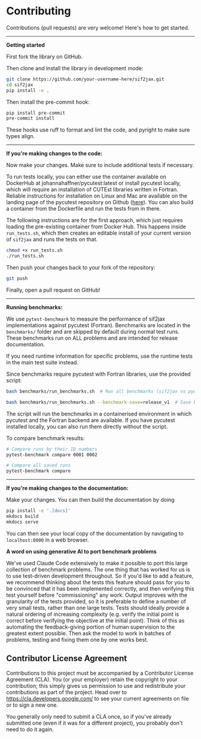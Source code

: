 # Contributing

Contributions (pull requests) are very welcome! Here's how to get started.

---

**Getting started**

First fork the library on GitHub.

Then clone and install the library in development mode:

```bash
git clone https://github.com/your-username-here/sif2jax.git
cd sif2jax
pip install -e .
```

Then install the pre-commit hook:

```bash
pip install pre-commit
pre-commit install
```

These hooks use ruff to format and lint the code, and pyright to make sure types align.

---

**If you're making changes to the code:**

Now make your changes. Make sure to include additional tests if necessary.

To run tests locally, you can either use the container available on DockerHub at johannahaffner/pycutest:latest or install pycutest locally, which will require an installation of CUTEst libraries written in Fortran. 
Reliable instructions for installation on Linux and Mac are available on the landing page of the pycutest repository on Github ([here](https://github.com/jfowkes/pycutest)).
You can also build a container from the Dockerfile and run the tests from in there.

The following instructions are for the first approach, which just requires loading the pre-existing container from Docker Hub. 
This happens inside `run_tests.sh`, which then creates an editable install of your current version of `sif2jax` and runs the tests on that.

```bash
chmod +x run_tests.sh
./run_tests.sh
```

Then push your changes back to your fork of the repository:

```bash
git push
```

Finally, open a pull request on GitHub!

---

**Running benchmarks:**

We use `pytest-benchmark` to measure the performance of sif2jax implementations against pycutest (Fortran). Benchmarks are located in the `benchmarks/` folder and are skipped by default during normal test runs. These benchmarks run on ALL problems and are intended for release documentation.

If you need runtime information for specific problems, use the runtime tests in the main test suite instead.

Since benchmarks require pycutest with Fortran libraries, use the provided script:

```bash
bash benchmarks/run_benchmarks.sh  # Run all benchmarks (sif2jax vs pycutest)

bash benchmarks/run_benchmarks.sh --benchmark-save=release_v1  # Save benchmark results
```

The script will run the benchmarks in a containerised environment in which pycutest and the Fortran backend are available.
If you have pycutest installed locally, you can also run them directly without the script.

To compare benchmark results:

```bash
# Compare runs by their ID numbers
pytest-benchmark compare 0001 0002

# Compare all saved runs
pytest-benchmark compare
```
---

**If you're making changes to the documentation:**

Make your changes. You can then build the documentation by doing

```bash
pip install -e '.[docs]'
mkdocs build
mkdocs serve
```

You can then see your local copy of the documentation by navigating to `localhost:8000` in a web browser.

**A word on using generative AI to port benchmark problems** 

We've used Claude Code extensively to make it possible to port this large collection of benchmark problems.
The one thing that has worked for us is to use test-driven development throughout. So if you'd like to add a feature, we recommend thinking about the tests this feature should pass for you to be convinced that it has been implemented correctly, and then verifying this test yourself before "commissioning" any work. 
Output improves with the granularity of the tests provided, so it is preferable to define a number of very small tests, rather than one large tests. Tests should ideally provide a natural ordering of increasing complexity (e.g. verify the initial point is correct before verifying the objective at the initial point).
Think of this as automating the feedback-giving portion of human supervision to the greatest extent possible.
Then ask the model to work in batches of problems, testing and fixing them one by one works best.

## Contributor License Agreement

Contributions to this project must be accompanied by a Contributor License Agreement (CLA). 
You (or your employer) retain the copyright to your contribution; this simply gives us permission to use and redistribute your contributions as part of the project. Head over to <https://cla.developers.google.com/> 
to see your current agreements on file or to sign a new one.

You generally only need to submit a CLA once, so if you've already submitted one (even if it was for a different project), you probably don't need to do it again.